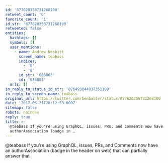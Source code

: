 ```yaml
---
id: '877620358731268100'
retweet_count: '0'
favorite_count: '1'
id_str: '877620358731268100'
retweeted: false
entities:
  hashtags: []
  symbols: []
  user_mentions:
    - name: Andrew Nesbitt
      screen_name: teabass
      indices:
        - '0'
        - '8'
      id_str: '686803'
      id: '686803'
  urls: []
in_reply_to_status_id_str: '876493044937351168'
in_reply_to_screen_name: teabass
original_url: https://twitter.com/benbalter/status/877620358731268100
date: '2017-06-21T20:12:53.000Z'
sitemap: false
robots: noindex
reply: true
title: >-
  @teabass If you're using GraphQL, issues, PRs, and Comments now have an
  authorAssociation (badge in …
---
```


@teabass If you're using GraphQL, issues, PRs, and Comments now have an authorAssociation (badge in the header on web) that can partially answer that